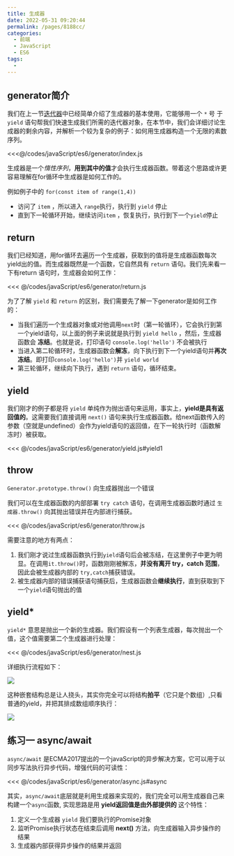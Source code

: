 ```yaml
---
title: 生成器
date: 2022-05-31 09:20:44
permalink: /pages/8188cc/
categories:
  - 前端
  - JavaScript
  - ES6
tags:
  - 
---
```


## generator简介

我们在上一节[迭代器](/pages/4b282c/)中已经简单介绍了生成器的基本使用，它能够用一个 `*` 号 于 `yield` 语句帮我们快速生成我们所需的迭代器对象，在本节中，我们会详细讨论生成器的剩余内容，并解析一个较为复杂的例子：如何用生成器构造一个无限的素数序列。

<<<@/codes/javaScript/es6/generator/index.js

生成器是一个*惰性序列*，**用到其中的值**才会执行生成器函数。带着这个思路或许更容易理解在for循环中生成器是如何工作的。

例如例子中的 `for(const item of range(1,4))` 
- 访问了 `item` ，所以进入 `range`执行，执行到 `yield` 停止
- 直到下一轮循环开始，继续访问`item` ，恢复执行，执行到下一个`yield`停止

## return 

我们已经知道，用for循环去遍历一个生成器，获取到的值将是生成器函数每次yield出的值。而生成器既然是一个函数，它自然具有 `return` 语句。我们先来看一下有return 语句时，生成器会如何工作：

<<< @/codes/javaScript/es6/generator/return.js

为了了解 `yield` 和 `return` 的区别，我们需要先了解一下generator是如何工作的：

-   当我们遍历一个生成器对象或对他调用`next`时（第一轮循环），它会执行到第一个yield语句，以上面的例子来说就是执行到 `yield hello` ，然后，生成器函数会 **冻结**。也就是说，打印语句 `console.log('hello')` 不会被执行
-   当进入第二轮循环时，生成器函数会**解冻**，向下执行到下一个yield语句并**再次冻结**。即打印`console.log('hello')`并 `yield world`
-   第三轮循环，继续向下执行，遇到 `return` 语句，循环结束。

## yield

我们刚才的例子都是将 `yield` 单纯作为抛出语句来运用，事实上，**yield是具有返回值的**。这需要我们直接调用 `next()` 语句来执行生成器函数。给next函数传入的参数（空就是undefined）会作为yield语句的返回值，在下一轮执行时（函数解冻时）被获取。

<<< @/codes/javaScript/es6/generator/yield.js#yield1

## throw

`Generator.prototype.throw()` 向生成器抛出一个错误

我们可以在生成器函数的内部部署 `try catch` 语句，在调用生成器函数时通过 `生成器.throw()` 向其抛出错误并在内部进行捕获。

<<< @/codes/javaScript/es6/generator/throw.js

需要注意的地方有两点：
1.  我们刚才说过生成器函数执行到`yield`语句后会被冻结，在这里例子中更为明显。在调用`it.throw()`时，函数刚刚被解冻，**并没有离开 try，catch 范围**，因此会被生成器内部的 `try,catch`捕获错误。
2.  被生成器内部的错误捕获语句捕获后，生成器函数会**继续执行**，直到获取到下一个`yield`语句抛出的值


## yield*

`yield*` 意思是抛出一个新的生成器。我们假设有一个列表生成器，每次抛出一个值，这个值需要第二个生成器进行处理：

<<< @/codes/javaScript/es6/generator/nest.js

详细执行流程如下：

![](https://linyc.oss-cn-beijing.aliyuncs.com/20220531140351.png)

这种嵌套结构总是让人挠头，其实你完全可以将结构**拍平**（它只是个数组）,只看普通的yield，并把其排成数组顺序执行：

![](https://linyc.oss-cn-beijing.aliyuncs.com/20220531140812.png)


## 练习一 async/await

`async/await` 是ECMA2017提出的一个javaScript的异步解决方案，它可以用于以同步写法执行异步代码，增强代码的可读性：

<<< @/codes/javaScript/es6/generator/async.js#async

其实，`async/await`底层就是利用生成器来实现的，我们完全可以用生成器自己来构建一个`async`函数, 实现思路是用 **yield返回值是由外部提供的** 这个特性：
1.  定义一个生成器 `yield` 我们要执行的Promise对象
2.  监听Promise执行状态在结束后调用 **next()** 方法，向生成器输入异步操作的结果
3.  生成器内部获得异步操作的结果并返回



